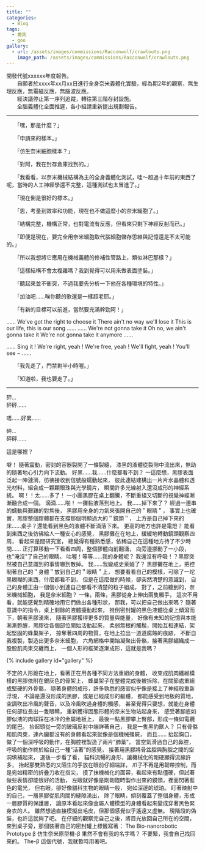 ```yaml
---
title: ""
categories:
  - Blog
tags:
  - 委託
  - goo
gallery:
  - url: /assets/images/commissions/Racconwolf/crawlouts.png
    image_path: /assets/images/commissions/Racconwolf/crawlouts.png
---
```


開發代號xxxxxx年度報告。\
　　自願者於xxxx年xx月xx日進行全身奈米義體化實驗，經為期2年的觀察，無生理反應，無電磁反應，無腦波反應。\
　　經決議停止第一序列追蹤，轉往第三階存封設施。\
　　全腦義體化全面推遲，各小組請重新提出規劃報告。

---

　　「嘿，那是什麼？」

　　「申請來的樣本。」

　　「仿生奈米細胞樣本？」

　　「對阿，我在封存倉庫找到的。」

　　「我看看，以奈米機械結構為主的全身義體化測試，哇～超過十年前的東西了呢，當時的人工神經學還不完整，這種測試也太冒進了。」

　　「現在倒是很好的標本。」

　　「恩，考量到效率和功能，現在也不做這麼小的奈米細胞了。」

　　「結構完整，機構正常，也對電流有反應，但看來只剩下神經反射而已。」

　　「即便是現在，要完全用奈米細胞取代腦細胞儲存思維與記憶還是不太可能的。」

　　「所以我想將它應用在機械義體的修補性管路上，類似淋巴那樣？」

　　「這樣結構不會太複雜嗎？我到覺得可以用來做表面塗裝。」

　　「聽起來並不衝突，不過我要先分析一下他在各種環境的特性。」

　　「加油吧……唉你聽的歌還是一樣超老耶。」

　　「有新的目標可以前進，當然要充滿幹勁阿！」


……
We've got the right to choose it
There ain't no way we'll lose it
This is our life, this is our song
……
……
We're not gonna take it
Oh no, we ain't gonna take it
We're not gonna take it anymore
……

……
Sing it !
We're right, yeah !
We're free, yeah !
We'll fight, yeah !
You'll see ~
……


　　「我先走了，門禁剩半小時喔。」

　　「知道啦，我也要走了。」

---

砰…\
砰砰……

唔……好累……

砰…\
砰砰……

這是哪裡？

噼！
隨著震動，密封的容器裂開了一條裂縫，
漆黑的液體從裂隙中流出來，無助的隨著地心引力向下流動。
好黑……我……什麼都看不到？
一這麼想，黑膠表面泛起一陣漣漪，彷彿接收到信號般蠕動起來，
彼此連結建構出一片片水晶體和透光材料，組合成一顆顆眼珠與光學鏡片，
瞬間許多光線射入還沒成形的神經系統。
啊！！太……多了！
一小團黑膠在桌上翻騰，不斷重組又切斷的視覺神經漸漸融合成一個。
滴滴……啪！
一攤黏液落到地上。
我……掉下來了？
經過一連串的蠕動與艱難的對焦後，
黑膠用全身的力氣來張開自己的＂眼睛＂，
事實上也確實，黑膠整個膠體都在支撐那個明顯過大的＂鏡頭＂，
上方是自己掉下來的床……桌子？還能看到黑色的液體不斷滴落下來。
更高的地方也許是電燈？
能看到東西之後彷彿給人一種安心的感覺，
黑膠攤在在地上，緩緩地轉動鏡頭觀察四周，
看起來是間研究室，
總覺得有種熟悉感，依稀自己在這種地方待了不少時間……
正打算移動一下看看四周，整個膠體向前翻湧，
向旁邊挪動了一小段，也"淹沒"了自己的眼睛。
咕喔！等等……我的身體呢？
我還沒有呼吸！？黑膠突然被自己意識到的事情嚇到散掉。
我……我變成史萊姆了？
黑膠攤在地上，把控制著自己的＂身體＂放到自己的＂眼睛＂上，
想要看看自己的模樣，可除了一坨黑糊糊的東西，什麼都看不到，
但是在這麼做的時候，卻突然清楚的意識到，
自己的身體正由一個個小到連自己都看不清楚的粒子組成，
對了，之前聽到的，奈米機械細胞，
我是奈米細胞？
一條，兩條，黑膠從身上伸出兩隻觸手，
這次不用看，就能感覺到精確地用它們做出各種形狀，
那我，可以把自己做出來嗎？
隨著意識中的指令，桌上剩餘的液體擾動起來，
推倒密封罐的黑色液體從桌上傾瀉而下，朝著黑膠湧來，
隨著黑膠獲得更多的質量與能量，
好像有未知的記憶與本能漸漸甦醒，黑膠從各個部位開始活動起來，
柔弱無根的觸鬚，開始互相連結，架起堅固的蜂巢架子，
掠奪著四周的物質，在地上拉出一道道腐蝕的痕跡，
不斷自我複製，製造出更多奈米細胞，
六角網格中開始凝聚出骨骼，接著黑膠編織成一股股肌肉束交纏而上，
一個人形的框架逐漸成形，這就是我嗎？

{% include gallery id="gallery" %}

不定的人形跪在地上，看著正在用各種不同方法重組的身體，
收束成肌肉纖維模樣的黑膠依附在銀灰色的骨架上，
蜂巢架子在整體完成後被拆除，在關節處重組成堅硬的外骨骼，
隨著身體的成形，許多孰悉的感官似乎像是接上了神經般重新浮現，
不論是還沒形成的黑膠，或是已經成形的軀體，
都能感受到地板的質地，空調吹出冷風的聲音，以及冷風吹過身體的觸感，
甚至覺得只要想，就能在身體任何部位長出一隻眼睛，
重新獲得固態形體的奈米生物站起身來，
感受著腳底如膠似液的肉球踩在冰冷的金屬地板上，
最後一點黑膠攀上臀部，形成一條如電纜的尾巴。
抬起頭從一旁的玻璃反射中端詳著自己，
我是一隻黑豹獸人？
只有骨骼和肌肉束，連內臟都沒有的身體看起來就像是個機械殭屍，
而且……
抬起胸口，做了一個深呼吸的動作，在胸腔裡製造了兩片”肺葉”，
當空氣滑過自己的鼻腔，呼吸的動作終於給自己一種”活著”的感覺，
接著用黑膠將骨盆腔與胸腔之間的空洞填補起來，
退後一步看了看，
貓科流暢的身形，讓機械化的剛硬顯得流線許多，
抬起那雙熟悉的又陌生的手放在眼前仔細端詳，
爪子不再是用韌帶控制，而是宛如精密的折疊刀收在指尖，
摸了抹機械化的面容，看起來有點僵硬，但試著做些表情卻能很好的活動，
左眼就好像是剛剛臨時製作出來的鏡頭，裡面閃著藍色的電光，
但右眼，卻好像貓科生物的眼睛一般，
宛如深邃的琥珀。
盯著映射中的自己，一層黑膠從肌肉間的縫隙湧出，
除了眼睛，傾刻覆蓋了整個身體，形成一層膠質的保護層，
讓原本看起來像金屬人體模型的身體看起來變成穿著黑色緊身衣的人。
雖然想過直接模擬出毛皮，但那個感覺似乎遙遠又虛無。
現階段的偽裝，也許這就夠了吧。
在仔細的觀察完自己之後，將目光放回自己所在的空間，
來到桌子旁，那個裝著自己的密封罐上標籤寫著：
The Bio-nanorobotic Prototype β
仿生奈米原型機-β
果然不會有我的名字嗎？
不要緊，我會自己找回來的。
The-β
這個代號，我就暫時用著吧。
